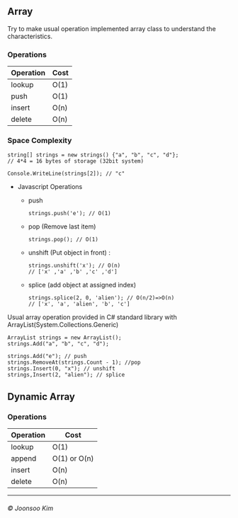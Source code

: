 ## Array
Try to make usual operation implemented array class to understand the characteristics.

### Operations
| Operation | Cost |
|---|---|
| lookup | O(1) |
| push | O(1) |
| insert | O(n) |
| delete | O(n) |

### Space Complexity
    string[] strings = new strings() {"a", "b", "c", "d"};
    // 4*4 = 16 bytes of storage (32bit system)
    
    Console.WriteLine(strings[2]); // "c"

- Javascript Operations
 
  - push

        strings.push('e'); // O(1)

  - pop (Remove last item)

        strings.pop(); // O(1)

  - unshift (Put object in front) :

        strings.unshift('x'); // O(n)
        // ['x' ,'a' ,'b' ,'c' ,'d']

  - splice (add object at assigned index)

        strings.splice(2, 0, 'alien'); // O(n/2)=>O(n)
        // ['x', 'a', 'alien', 'b', 'c']
   
Usual array operation provided in C# standard library with ArrayList(System.Collections.Generic)

    ArrayList strings = new ArrayList();
    strings.Add("a", "b", "c", "d");

    strings.Add("e"); // push
    strings.RemoveAt(strings.Count - 1); //pop
    strings.Insert(0, "x"); // unshift
    strings,Insert(2, "alien"); // splice


## Dynamic Array

### Operations
| Operation | Cost |
|---|---|
| lookup | O(1) |
| append | O(1) or O(n) |
| insert | O(n) |
| delete | O(n) |

---
###### &copy; Joonsoo Kim